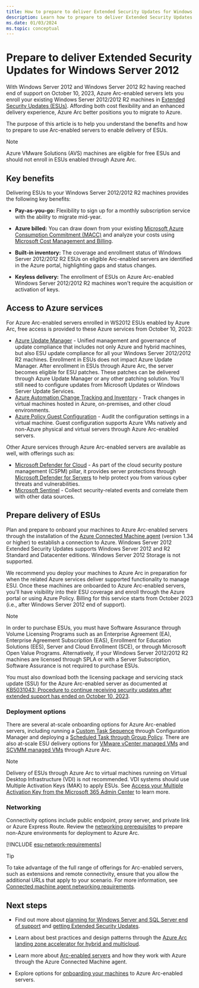 ```yaml
---
title: How to prepare to deliver Extended Security Updates for Windows Server 2012 through Azure Arc
description: Learn how to prepare to deliver Extended Security Updates for Windows Server 2012 through Azure Arc.
ms.date: 01/03/2024
ms.topic: conceptual
---
```


# Prepare to deliver Extended Security Updates for Windows Server 2012

With Windows Server 2012 and Windows Server 2012 R2 having reached end of support on October 10, 2023, Azure Arc-enabled servers lets you enroll your existing Windows Server 2012/2012 R2 machines in [Extended Security Updates (ESUs)](/windows-server/get-started/extended-security-updates-overview). Affording both cost flexibility and an enhanced delivery experience, Azure Arc better positions you to migrate to Azure.

The purpose of this article is to help you understand the benefits and how to prepare to use Arc-enabled servers to enable delivery of ESUs.

> [!NOTE]
> Azure VMware Solutions (AVS) machines are eligible for free ESUs and should not enroll in ESUs enabled through Azure Arc.
> 
## Key benefits

Delivering ESUs to your Windows Server 2012/2012 R2 machines provides the following key benefits:

- **Pay-as-you-go:** Flexibility to sign up for a monthly subscription service with the ability to migrate mid-year.

- **Azure billed:** You can draw down from your existing [Microsoft Azure Consumption Commitment (MACC)](/marketplace/azure-consumption-commitment-benefit) and analyze your costs using [Microsoft Cost Management and Billing](../../cost-management-billing/cost-management-billing-overview.md).

- **Built-in inventory:** The coverage and enrollment status of Windows Server 2012/2012 R2 ESUs on eligible Arc-enabled servers are identified in the Azure portal, highlighting gaps and status changes.

- **Keyless delivery:** The enrollment of ESUs on Azure Arc-enabled Windows Server 2012/2012 R2 machines won't require the acquisition or activation of keys.

## Access to Azure services

For Azure Arc-enabled servers enrolled in WS2012 ESUs enabled by Azure Arc, free access is provided to these Azure services from October 10, 2023:

* [Azure Update Manager](../../update-center/overview.md) - Unified management and governance of update compliance that includes not only Azure and hybrid machines, but also ESU update compliance for all your Windows Server 2012/2012 R2 machines.
    Enrollment in ESUs does not impact Azure Update Manager. After enrollment in ESUs through Azure Arc, the server becomes eligible for ESU patches. These patches can be delivered through Azure Update Manager or any other patching solution. You'll still need to configure updates from Microsoft Updates or Windows Server Update Services.
* [Azure Automation Change Tracking and Inventory](/azure/automation/change-tracking/overview?tabs=python-2) - Track changes in virtual machines hosted in Azure, on-premises, and other cloud environments.
* [Azure Policy Guest Configuration](/azure/cloud-adoption-framework/manage/azure-server-management/guest-configuration-policy) - Audit the configuration settings in a virtual machine. Guest configuration supports Azure VMs natively and non-Azure physical and virtual servers through Azure Arc-enabled servers.

Other Azure services through Azure Arc-enabled servers are available as well, with offerings such as:

* [Microsoft Defender for Cloud](../../defender-for-cloud/defender-for-cloud-introduction.md) - As part of the cloud security posture management (CSPM) pillar, it provides server protections through [Microsoft Defender for Servers](../../defender-for-cloud/plan-defender-for-servers.md) to help protect you from various cyber threats and vulnerabilities.
* [Microsoft Sentinel](scenario-onboard-azure-sentinel.md) - Collect security-related events and correlate them with other data sources.
   
## Prepare delivery of ESUs

Plan and prepare to onboard your machines to Azure Arc-enabled servers through the installation of the [Azure Connected Machine agent](agent-overview.md) (version 1.34 or higher) to establish a connection to Azure. Windows Server 2012 Extended Security Updates supports Windows Server 2012 and R2 Standard and Datacenter editions. Windows Server 2012 Storage is not supported.

We recommend you deploy your machines to Azure Arc in preparation for when the related Azure services deliver supported functionality to manage ESU. Once these machines are onboarded to Azure Arc-enabled servers, you'll have visibility into their ESU coverage and enroll through the Azure portal or using Azure Policy. Billing for this service starts from October 2023 (i.e., after Windows Server 2012 end of support).

> [!NOTE]
> In order to purchase ESUs, you must have Software Assurance through Volume Licensing Programs such as an Enterprise Agreement (EA), Enterprise Agreement Subscription (EAS), Enrollment for Education Solutions (EES), Server and Cloud Enrollment (SCE), or through Microsoft Open Value Programs. Alternatively, if your Windows Server 2012/2012 R2 machines are licensed through SPLA or with a Server Subscription, Software Assurance is not required to purchase ESUs.

You must also download both the licensing package and servicing stack update (SSU) for the Azure Arc-enabled server as documented at [KB5031043: Procedure to continue receiving security updates after extended support has ended on October 10, 2023](https://support.microsoft.com/topic/kb5031043-procedure-to-continue-receiving-security-updates-after-extended-support-has-ended-on-october-10-2023-c1a20132-e34c-402d-96ca-1e785ed51d45).

### Deployment options

There are several at-scale onboarding options for Azure Arc-enabled servers, including running a [Custom Task Sequence](onboard-configuration-manager-custom-task.md) through Configuration Manager and deploying a [Scheduled Task through Group Policy](onboard-group-policy-powershell.md). There are also at-scale ESU delivery options for [VMware vCenter managed VMs](../vmware-vsphere/deliver-extended-security-updates-for-vmware-vms-through-arc.md) and [SCVMM managed VMs](../system-center-virtual-machine-manager/deliver-esus-for-system-center-virtual-machine-manager-vms.md) through Azure Arc.

> [!NOTE]
> Delivery of ESUs through Azure Arc to virtual machines running on Virtual Desktop Infrastructure (VDI) is not recommended. VDI systems should use Multiple Activation Keys (MAK) to apply ESUs. See [Access your Multiple Activation Key from the Microsoft 365 Admin Center](/windows-server/get-started/extended-security-updates-deploy) to learn more.
> 

### Networking

Connectivity options include public endpoint, proxy server, and private link or Azure Express Route. Review the [networking prerequisites](network-requirements.md) to prepare non-Azure environments for deployment to Azure Arc.

[!INCLUDE [esu-network-requirements](./includes/esu-network-requirements.md)]

> [!TIP]
> To take advantage of the full range of offerings for Arc-enabled servers, such as extensions and remote connectivity, ensure that you allow the additional URLs that apply to your scenario. For more information, see [Connected machine agent networking requirements](network-requirements.md).

## Next steps

* Find out more about [planning for Windows Server and SQL Server end of support](https://www.microsoft.com/en-us/windows-server/extended-security-updates) and [getting Extended Security Updates](/windows-server/get-started/extended-security-updates-deploy).

* Learn about best practices and design patterns through the [Azure Arc landing zone accelerator for hybrid and multicloud](/azure/cloud-adoption-framework/scenarios/hybrid/arc-enabled-servers/eslz-identity-and-access-management).
* Learn more about [Arc-enabled servers](overview.md) and how they work with Azure through the Azure Connected Machine agent.
* Explore options for [onboarding your machines](plan-at-scale-deployment.md) to Azure Arc-enabled servers.
